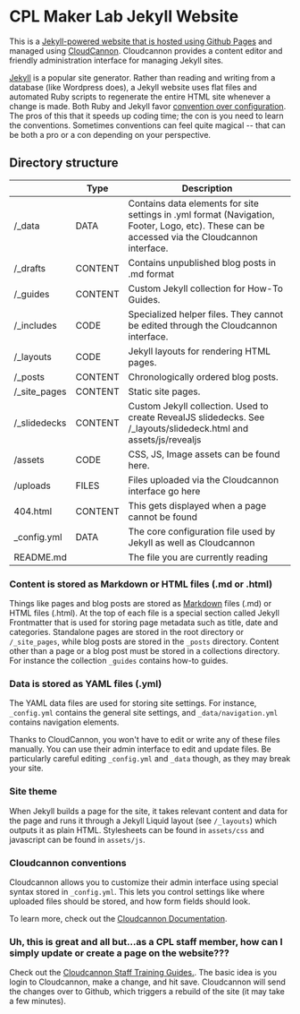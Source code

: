 # CPL Maker Lab Jekyll Website

This is a [Jekyll-powered website that is hosted using Github Pages](https://docs.github.com/en/free-pro-team@latest/github/working-with-github-pages/about-github-pages-and-jekyll) and managed using [CloudCannon](http://cloudcannon.com/). Cloudcannon provides a content editor and friendly administration interface for managing Jekyll sites. 


[Jekyll](https://jekyllrb.com) is a popular site generator. Rather than reading and writing from a database (like Wordpress does), a Jekyll website uses flat files and automated Ruby scripts to regenerate the entire HTML site whenever a change is made. Both Ruby and Jekyll favor [convention over configuration](https://en.wikipedia.org/wiki/Convention_over_configuration). The pros of this that it speeds up coding time; the con is you need to learn the conventions. Sometimes conventions can feel quite magical -- that can be both a pro or a con depending on your perspective.


## Directory structure

|  | Type | Description
--- | --- | --- 
/_data | DATA | Contains data elements for site settings in .yml format (Navigation, Footer, Logo, etc). These can be accessed via the Cloudcannon interface.
/_drafts | CONTENT | Contains unpublished blog posts in .md format
/_guides | CONTENT | Custom Jekyll collection for How-To Guides.
/_includes | CODE | Specialized helper files. They cannot be edited through the Cloudcannon interface.
/_layouts | CODE | Jekyll layouts for rendering HTML pages.
/_posts | CONTENT | Chronologically ordered blog posts. 
/_site_pages | CONTENT | Static site pages.
/_slidedecks | CONTENT | Custom Jekyll collection. Used to create RevealJS slidedecks. See /_layouts/slidedeck.html and assets/js/revealjs
/assets | CODE | CSS, JS, Image assets can be found here. 
/uploads | FILES | Files uploaded via the Cloudcannon interface go here
404.html | CONTENT | This gets displayed when a page cannot be found
_config.yml | DATA | The core configuration file used by Jekyll as well as Cloudcannon
README.md | | The file you are currently reading


### Content is stored as Markdown or HTML files (.md or .html)

Things like pages and blog posts are stored as [Markdown](https://cplmakerlab.github.io/markdown) files (.md) or HTML files (.html). At the top of each file is a special section called Jekyll Frontmatter that is used for storing page metadata such as title, date and categories. Standalone pages are stored in the root directory or ```/_site_pages```, while blog posts are stored in the ```_posts``` directory. Content other than a page or a blog post must be stored in a collections directory. For instance the collection ```_guides``` contains how-to guides.

### Data is stored as YAML files (.yml)

The YAML data files are used for storing site settings. For instance, ```_config.yml``` contains the general site settings, and ```_data/navigation.yml``` contains navigation elements. 

Thanks to CloudCannon, you won't have to edit or write any of these files manually. You can use their admin interface to edit and update files. Be particularly careful editing ```_config.yml``` and ```_data``` though, as they may break your site.

### Site theme

When Jekyll builds a page for the site, it takes relevant content and data for the page and runs it through a Jekyll Liquid layout (see ```/_layouts```) which outputs it as plain HTML. Stylesheets can be found in ```assets/css``` and javascript can be found in ```assets/js```.

### Cloudcannon conventions

Cloudcannon allows you to customize their admin interface using special syntax stored in ```_config.yml```. This lets you control settings like where uploaded files should be stored, and how form fields should look.

To learn more, check out the [Cloudcannon Documentation](https://docs.cloudcannon.com).


### Uh, this is great and all but...as a CPL staff member, how can I simply update or create a page on the website???

Check out the [Cloudcannon Staff Training Guides.](https://cplmakerlab.github.io/tags#Staff). The basic idea is you login to Cloudcannon, make a change, and hit save. Cloudcannon will send the changes over to Github, which triggers a rebuild of the site (it may take a few minutes).



